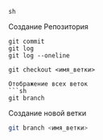 ```sh```

Создание Репозитория
```git init
git commit
git log
git log --oneline

git checkout <имя_ветки>

Отображение всех веток
```sh
git branch
```
Создание новой ветки
```sh
git branch <имя_ветки>
```


